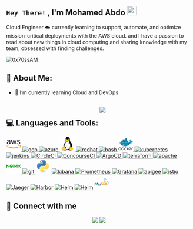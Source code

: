 ## `Hey There!` , I'm Mohamed Abdo <img src="https://github.com/TheDudeThatCode/TheDudeThatCode/blob/master/Assets/Hi.gif" width="25" height="25"></img>

<p>Cloud Engineer ☁️ currently learning to support, automate, and optimize mission-critical deployments with the AWS cloud. and I have a passion to read about new things in cloud computing and sharing knowledge with my team, obsessed with finding challenges.</p>
<p align="left"> <img src="https://komarev.com/ghpvc/?username=omarmfathy219&label=Profile%20views&color=0e75b6&style=flat" alt="0x70ssAM"/> </p>

## 💫 About Me:
- 🌱 I’m currently learning Cloud and DevOps

</p>
<br>
<img align="right" src="https://user-images.githubusercontent.com/63050133/156676671-d5b2e362-97d4-4404-9447-dd71ddfea82f.gif" width = 250px/>

## 💻 Languages and Tools:
<p align="left"> <a href="https://aws.amazon.com" target="_blank" rel="noreferrer"  title="AWS">
      <img
        src="https://raw.githubusercontent.com/devicons/devicon/master/icons/amazonwebservices/amazonwebservices-original-wordmark.svg"
        alt="AWS"
        width="40"
        height="40"
      />
    </a>
        <a href="https://cloud.google.com/" target="_blank" rel="noreferrer"  title="gcp">
      <img
        src="https://www.vectorlogo.zone/logos/google_cloud/google_cloud-icon.svg"
        alt="gcp"
        width="40"
        height="40"
      />
    </a>
        <a href="https://azure.microsoft.com/en-in/" target="_blank" rel="noreferrer"  title="azure">
      <img
        src="https://www.vectorlogo.zone/logos/microsoft_azure/microsoft_azure-icon.svg"
        alt="azure"
        width="40"
        height="40"
      />
    </a>
    <a href="https://www.linux.org" target="_blank" rel="noreferrer"  title="linux">
      <img
        src="https://raw.githubusercontent.com/devicons/devicon/master/icons/linux/linux-original.svg"
        alt="linux"
        width="40"
        height="40"
      />
    </a>
    <a href="https://www.redhat.com" target="_blank" rel="noreferrer"  title="RedHat">
      <img
        src="https://www.vectorlogo.zone/logos/redhat/redhat-icon.svg"
        alt="redhat"
        width="40"
        height="40"
      />
    </a>
    <a href="https://www.gnu.org/software/bash/" target="_blank" rel="noreferrer"  title="bash">
      <img
        src="https://www.vectorlogo.zone/logos/gnu_bash/gnu_bash-icon.svg"
        alt="bash"
        width="40"
        height="40"
      />
    </a>
    <a href="https://www.docker.com"
      target="_blank"
      rel="noreferrer"  title="docker"
    >
      <img
        src="https://raw.githubusercontent.com/devicons/devicon/master/icons/docker/docker-original-wordmark.svg"
        alt="docker"
        width="40"
        height="40"
      />
    </a>
    <a href="https://kubernetes.io" target="_blank" rel="noreferrer"  title="kubernetes">
      <img
        src="https://www.vectorlogo.zone/logos/kubernetes/kubernetes-icon.svg"
        alt="kubernetes"
        width="40"
        height="40"
      />
      <a href="https://www.jenkins.io" target="_blank" rel="noreferrer"  title="jenkins">
      <img
        src="https://www.vectorlogo.zone/logos/jenkins/jenkins-icon.svg"
        alt="jenkins"
        width="40"
        height="40"
      />
    </a>
        <a href="https://circleci.com" target="_blank" rel="noreferrer"  title="CircleCI">
      <img
        src="https://www.vectorlogo.zone/logos/circleci/circleci-icon.svg"
        alt="CircleCI"
        width="40"
        height="40"
      />
    </a>
        <a href="https://concourse-ci.org" target="_blank" rel="noreferrer"  title="ConcourseCI">
      <img
        src="https://www.vectorlogo.zone/logos/concourse-ci/concourse-ci-icon.svg"
        alt="ConcourseCI"
        width="40"
        height="40"
      />
    </a>
        <a href="https://argoproj.github.io" target="_blank" rel="noreferrer"  title="ArgoCD">
      <img
        src="https://www.vectorlogo.zone/logos/argoprojio/argoprojio-icon.svg"
        alt="ArgoCD"
        width="40"
        height="40"
      />
    </a>
        </a>
        <a href="https://www.terraform.io/" target="_blank" rel="noreferrer"  title="Terraform">
      <img
        src="https://www.vectorlogo.zone/logos/terraformio/terraformio-icon.svg"
        alt="terraform"
        width="40"
        height="40"
      />
    </a>
    <a href="https://httpd.apache.org/" target="_blank" rel="noreferrer"  title="Apache">
      <img
        src="https://www.vectorlogo.zone/logos/apache/apache-icon.svg"
        alt="apache"
        width="40"
        height="40"
      />
    </a>
    <a href="https://www.nginx.com" target="_blank" rel="noreferrer"  title="Nginx">
      <img
        src="https://raw.githubusercontent.com/devicons/devicon/master/icons/nginx/nginx-original.svg"
        alt="nginx"
        width="40"
        height="40"
      />
    </a>
    <a href="https://git-scm.com" target="_blank" rel="noreferrer"  title="git">
      <img
        src="https://www.vectorlogo.zone/logos/git-scm/git-scm-icon.svg"
        alt="git"
        width="40"
        height="40"
      />
    </a>
      <a href="https://www.python.org" target="_blank" rel="noreferrer"  title="python">
      <img
        src="https://raw.githubusercontent.com/devicons/devicon/master/icons/python/python-original.svg"
        alt="python"
        width="40"
        height="40"
      />
    </a>
      <a href="https://www.elastic.co/kibana" target="_blank" rel="noreferrer"  title="kibana">
      <img
        src="https://www.vectorlogo.zone/logos/elasticco_kibana/elasticco_kibana-icon.svg"
        alt="kibana"
        width="40"
        height="40"
      />
    </a>
    </a>
      <a href="https://prometheus.io/" target="_blank" rel="noreferrer"  title="Prometheus">
      <img
        src="https://www.vectorlogo.zone/logos/prometheusio/prometheusio-icon.svg"
        alt="Prometheus"
        width="40"
        height="40"
      />
    </a>
    </a>
      <a href="https://grafana.com" target="_blank" rel="noreferrer"  title="Grafana">
      <img
        src="https://www.vectorlogo.zone/logos/grafana/grafana-icon.svg"
        alt="Grafana"
        width="40"
        height="40"
      />
    </a>
      <a href="https://cloud.google.com/apigee" target="_blank" rel="noreferrer"  title="apigee">
      <img
        src="https://www.vectorlogo.zone/logos/apigee/apigee-ar21.svg"
        alt="apigee"
        width="40"
        height="40"
      />
    </a>
        <a href="https://istio.io/" target="_blank" rel="noreferrer"  title="istio">
      <img
        src="https://www.vectorlogo.zone/logos/istioio/istioio-icon.svg"
        alt="istio"
        width="40"
        height="40"
      />
    </a>
    </a>
        <a href="https://www.jaegertracing.io" target="_blank" rel="noreferrer"  title="Jaeger">
      <img
        src="https://www.vectorlogo.zone/logos/jaegertracingio/jaegertracingio-icon.svg"
        alt="Jaeger"
        width="40"
        height="40"
      />
    </a>
    </a>
        <a href="https://goharbor.io" target="_blank" rel="noreferrer"  title="Harbor">
      <img
        src="https://www.vectorlogo.zone/logos/goharborio/goharborio-icon.svg"
        alt="Harbor"
        width="40"
        height="40"
      />
    </a>
        </a>
        <a href="https://helm.sh" target="_blank" rel="noreferrer"  title="Helm">
      <img
        src="https://www.vectorlogo.zone/logos/helmsh/helmsh-icon.svg"
        alt="Helm"
        width="40"
        height="40"
      />
    </a>
        <a href="https://redis.io" target="_blank" rel="noreferrer"  title="Redis">
      <img
        src="https://www.vectorlogo.zone/logos/redis/redis-icon.svg"
        alt="Helm"
        width="40"
        height="40"
      />
    </a>
    <a href="https://www.mysql.com/" target="_blank" rel="noreferrer"  title="mysql">
      <img
        src="https://raw.githubusercontent.com/devicons/devicon/master/icons/mysql/mysql-original-wordmark.svg"
        alt="mysql"
        width="40"
        height="40"
      />
    </a>
   
   
    
  
    

## 📩 Connect with me
<p align="center">
    <a href="mailto:mohamed202116370@gmail.com" title="Gmail"><img src="https://img.shields.io/badge/gmail-%23F05033.svg?style=for-the-badge&logo=gmail&logoColor=white"/></a>  
    <a href="https://www.linkedin.com/in/mohamed-abdo-712852208/" title="LinkedIn"><img src="https://img.shields.io/badge/linkedin-%230077B5.svg?style=for-the-badge&logo=linkedin&logoColor=white"/></a>  
</p>

